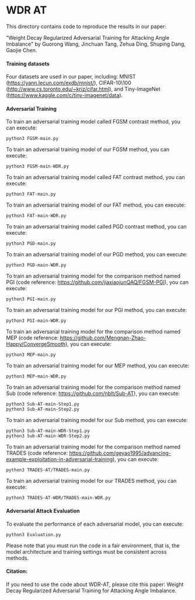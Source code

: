 # WDR AT
This directory contains code to reproduce the results in our paper:

"Weight Decay Regularized Adversarial Training for Attacking Angle Imbalance" by Guorong Wang, Jinchuan Tang, Zehua Ding, Shuping Dang, Gaojie Chen.

#### Training datasets
Four datasets are used in our paper, including: MNIST (https://yann.lecun.com/exdb/mnist/), CIFAR-10\100 (http://www.cs.toronto.edu/~kriz/cifar.html), and Tiny-ImageNet (https://www.kaggle.com/c/tiny-imagenet/data).

#### Adversarial Training
To train an adversarial training model called FGSM contrast method, you can execute:
```
python3 FGSM-main.py
```
To train an adversarial training model of our FGSM method, you can execute:
```
python3 FGSM-main-WDR.py
```
To train an adversarial training model called FAT contrast method, you can execute:
```
python3 FAT-main.py
```
To train an adversarial training model of our FAT method, you can execute:
```
python3 FAT-main-WDR.py
```
To train an adversarial training model called PGD contrast method, you can execute:
```
python3 PGD-main.py
```
To train an adversarial training model of our PGD method, you can execute:
```
python3 PGD-main-WDR.py
```

To train an adversarial training model for the comparison method named PGI (code reference: https://github.com/jiaxiaojunQAQ/FGSM-PGI), you can execute:
```
python3 PGI-main.py
```

To train an adversarial training model for our PGI method, you can execute:
```
python3 PGI-main-WDR.py
```

To train an adversarial training model for the comparison method named MEP (code reference: https://github.com/Mengnan-Zhao-Happy/ConvergeSmooth), you can execute:
```
python3 MEP-main.py
```

To train an adversarial training model for our MEP method, you can execute:
```
python3 MEP-main-WDR.py
```

To train an adversarial training model for the comparison method named Sub (code reference: https://github.com/nblt/Sub-AT), you can execute:
```
python3 Sub-AT-main-Step1.py
python3 Sub-AT-main-Step2.py
```

To train an adversarial training model for our Sub method, you can execute:
```
python3 Sub-AT-main-WDR-Step1.py
python3 Sub-AT-main-WDR-Step2.py
```

To train an adversarial training model for the comparison method named TRADES (code reference: https://github.com/geyao1995/advancing-example-exploitation-in-adversarial-training), you can execute:
```
python3 TRADES-AT/TRADES-main.py
```

To train an adversarial training model for our TRADES method, you can execute:
```
python3 TRADES-AT-WDR/TRADES-main-WDR.py
```

#### Adversarial Attack Evaluation
To evaluate the performance of each adversarial model, you can execute:
```
python3 Evaluation.py
```

Please note that you must run the code in a fair environment, that is, the model architecture and training settings must be consistent across methods.

#### Citation:
If you need to use the code about WDR-AT, please cite this paper: Weight Decay Regularized Adversarial Training for Attacking Angle Imbalance.
